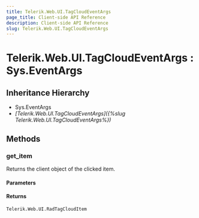 ```yaml
---
title: Telerik.Web.UI.TagCloudEventArgs
page_title: Client-side API Reference
description: Client-side API Reference
slug: Telerik.Web.UI.TagCloudEventArgs
---
```


# Telerik.Web.UI.TagCloudEventArgs : Sys.EventArgs

## Inheritance Hierarchy

* Sys.EventArgs
* *[Telerik.Web.UI.TagCloudEventArgs]({%slug Telerik.Web.UI.TagCloudEventArgs%})*

## Methods

###  get_item

Returns the client object of the clicked item. 

#### Parameters

#### Returns

`Telerik.Web.UI.RadTagCloudItem` 
